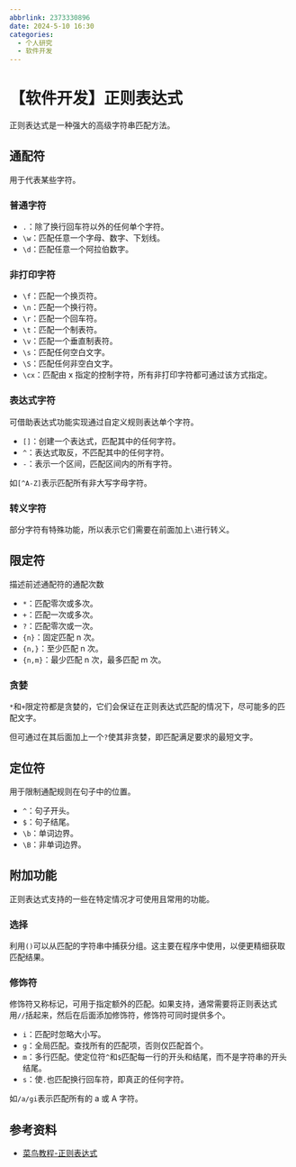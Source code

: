 ```yaml
---
abbrlink: 2373330896
date: 2024-5-10 16:30
categories:
  - 个人研究
  - 软件开发
---
```


# 【软件开发】正则表达式

正则表达式是一种强大的高级字符串匹配方法。

## 通配符

用于代表某些字符。

### 普通字符

- `.`：除了换行回车符以外的任何单个字符。
- `\w`：匹配任意一个字母、数字、下划线。
- `\d`：匹配任意一个阿拉伯数字。

### 非打印字符

- `\f`：匹配一个换页符。
- `\n`：匹配一个换行符。
- `\r`：匹配一个回车符。
- `\t`：匹配一个制表符。
- `\v`：匹配一个垂直制表符。
- `\s`：匹配任何空白文字。
- `\S`：匹配任何非空白文字。
- `\cx`：匹配由 x 指定的控制字符，所有非打印字符都可通过该方式指定。

### 表达式字符

可借助表达式功能实现通过自定义规则表达单个字符。

- `[]`：创建一个表达式，匹配其中的任何字符。
- `^`：表达式取反，不匹配其中的任何字符。
- `-`：表示一个区间，匹配区间内的所有字符。

如`[^A-Z]`表示匹配所有非大写字母字符。

### 转义字符

部分字符有特殊功能，所以表示它们需要在前面加上`\`进行转义。

## 限定符

描述前述通配符的通配次数

- `*`：匹配零次或多次。
- `+`：匹配一次或多次。
- `?`：匹配零次或一次。
- `{n}`：固定匹配 n 次。
- `{n,}`：至少匹配 n 次。
- `{n,m}`：最少匹配 n 次，最多匹配 m 次。

### 贪婪

`*`和`+`限定符都是贪婪的，它们会保证在正则表达式匹配的情况下，尽可能多的匹配文字。

但可通过在其后面加上一个`?`使其非贪婪，即匹配满足要求的最短文字。

## 定位符

用于限制通配规则在句子中的位置。

- `^`：句子开头。
- `$`：句子结尾。
- `\b`：单词边界。
- `\B`：非单词边界。

## 附加功能

正则表达式支持的一些在特定情况才可使用且常用的功能。

### 选择

利用`()`可以从匹配的字符串中捕获分组。这主要在程序中使用，以便更精细获取匹配结果。

### 修饰符

修饰符又称标记，可用于指定额外的匹配。如果支持，通常需要将正则表达式用`//`括起来，然后在后面添加修饰符，修饰符可同时提供多个。

- `i`：匹配时忽略大小写。
- `g`：全局匹配。查找所有的匹配项，否则仅匹配首个。
- `m`：多行匹配。使定位符`^`和`$`匹配每一行的开头和结尾，而不是字符串的开头结尾。
- `s`：使`.`也匹配换行回车符，即真正的任何字符。

如`/a/gi`表示匹配所有的 a 或 A 字符。

## 参考资料

- [菜鸟教程-正则表达式](https://www.runoob.com/regexp/regexp-syntax.html)
